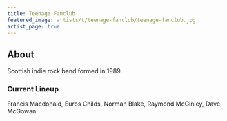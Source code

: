 ```yaml
---
title: Teenage Fanclub
featured_image: artists/t/teenage-fanclub/teenage-fanclub.jpg
artist_page: true
---
```

## About

Scottish indie rock band formed in 1989.

### Current Lineup

Francis Macdonald, Euros Childs, Norman Blake, Raymond McGinley, Dave McGowan


